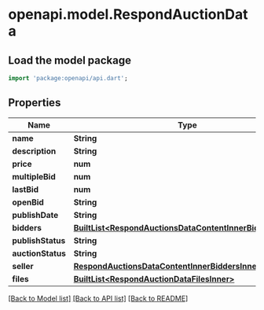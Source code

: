 # openapi.model.RespondAuctionData

## Load the model package
```dart
import 'package:openapi/api.dart';
```

## Properties
Name | Type | Description | Notes
------------ | ------------- | ------------- | -------------
**name** | **String** |  | 
**description** | **String** |  | [optional] 
**price** | **num** |  | 
**multipleBid** | **num** |  | 
**lastBid** | **num** |  | [optional] 
**openBid** | **String** |  | [optional] 
**publishDate** | **String** |  | [optional] 
**bidders** | [**BuiltList&lt;RespondAuctionsDataContentInnerBiddersInner&gt;**](RespondAuctionsDataContentInnerBiddersInner.md) |  | [optional] 
**publishStatus** | **String** |  | 
**auctionStatus** | **String** |  | [optional] 
**seller** | [**RespondAuctionsDataContentInnerBiddersInnerBuyer**](RespondAuctionsDataContentInnerBiddersInnerBuyer.md) |  | [optional] 
**files** | [**BuiltList&lt;RespondAuctionDataFilesInner&gt;**](RespondAuctionDataFilesInner.md) |  | [optional] 

[[Back to Model list]](../README.md#documentation-for-models) [[Back to API list]](../README.md#documentation-for-api-endpoints) [[Back to README]](../README.md)


